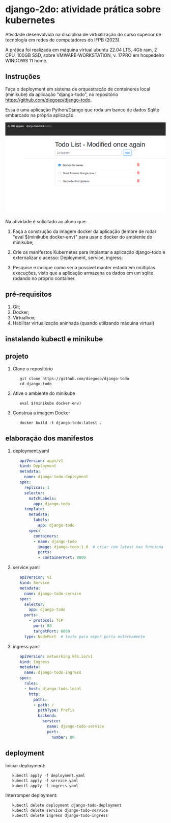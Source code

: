 # django-2do: atividade prática sobre kubernetes

Atividade desenvolvida na disciplina de virtualização do curso superior de tecnologia em redes de computadores do IFPB (2023).

A prática foi realizada em máquina virtual ubuntu 22.04 LTS, 4Gb ram, 2 CPU, 100GB SSD, sobre VMWARE-WORKSTATION, v. 17PRO em hospedeiro WINDOWS 11 home.

## Instruções

Faça o deployment em sistema de orquestração de conteineres local (minikube) da aplicação "django-todo", no repositório https://github.com/diegoep/django-todo.

Essa é uma aplicação Python/Django que roda um banco de dados Sqlite embarcado na própria aplicação.

![tela da aplicação](tela.png)

Na atividade é solicitado ao aluno que:

 1. Faça a construção da imagem docker da aplicação (lembre de rodar "eval $(minikube docker-env)" para usar o docker do ambiente do minikube;
    
 1. Crie os manifestos Kubernetes para implantar a aplicação django-todo e externalizar o acesso: Deployment, service, ingress;
    
 1. Pesquise e indique como seria possível manter estado em múltiplas execuções, visto que a aplicação armazena os dados em um sqlite rodando no próprio container.
    


## pré-requisitos

 1. Git;
 2. Docker;
 3. Virtualbox;
 4. Habilitar virtualização aninhada (quando utilizando máquina virtual)

## instalando kubectl e minikube

## projeto

  1. Clone o repositório
     ```console
        git clone https://github.com/diegoep/django-todo
        cd django-todo
     ```

  1. Ative o ambiente do minikube
     ```console
        eval $(minikube docker-env)
     ```

  1. Construa a imagem Docker
     ```console
        docker build -t django-todo:latest .
     ```

## elaboração dos manifestos

  1. deployment.yaml
     ```yaml
        apiVersion: apps/v1
        kind: Deployment
        metadata:
          name: django-todo-deployment
        spec:
          replicas: 1
          selector:
            matchLabels:
              app: django-todo
          template:
            metadata:
              labels:
                app: django-todo
            spec:
              containers:
              - name: django-todo
                image: django-todo:1.0  # criar com latest nao funciona inicialmente
                ports:
                - containerPort: 8000
     ```
  1. service.yaml
     ```yaml
        apiVersion: v1
        kind: Service
        metadata:
          name: django-todo-service
        spec:
          selector:
            app: django-todo
          ports:
            - protocol: TCP
              port: 80
              targetPort: 8000
          type: NodePort  # teste para expor porta externamente
     ```
     
  1. ingress.yaml
     ```yaml
        apiVersion: networking.k8s.io/v1
        kind: Ingress
        metadata:
          name: django-todo-ingress
        spec:
          rules:
          - host: django-todo.local
            http:
              paths:
              - path: /
                pathType: Prefix
                backend:
                  service:
                    name: django-todo-service
                    port:
                      number: 80
     ```
     

## deployment

Iniciar deployment:
```console
   kubectl apply -f deployment.yaml
   kubectl apply -f service.yaml
   kubectl apply -f ingress.yaml
```

Interromper deployment:
```console
   kubectl delete deployment django-todo-deployment
   kubectl delete service django-todo-service
   kubectl delete ingress django-todo-ingress
```
